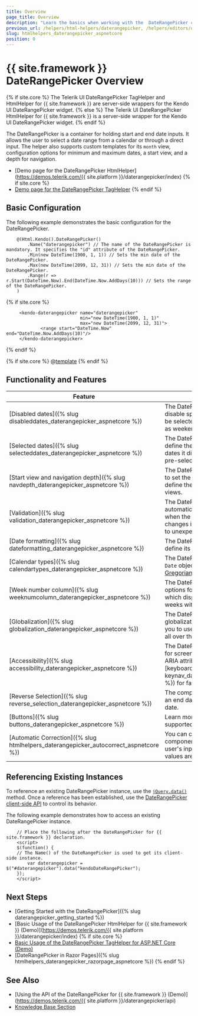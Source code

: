 ```yaml
---
title: Overview
page_title: Overview
description: "Learn the basics when working with the  DateRangePicker component for {{ site.framework }}."
previous_url: /helpers/html-helpers/daterangepicker, /helpers/editors/daterangepicker/overview
slug: htmlhelpers_daterangepicker_aspnetcore
position: 0
---
```


# {{ site.framework }} DateRangePicker Overview

{% if site.core %}
The Telerik UI DateRangePicker TagHelper and HtmlHelper for {{ site.framework }} are server-side wrappers for the Kendo UI DateRangePicker widget.
{% else %}
The Telerik UI DateRangePicker HtmlHelper for {{ site.framework }} is a server-side wrapper for the Kendo UI DateRangePicker widget.
{% endif %}


The DateRangePicker is a container for holding start and end date inputs. It allows the user to select a date range from a calendar or through a direct input. The helper also supports custom templates for its `month` view, configuration options for minimum and maximum dates, a start view, and a depth for navigation.

* [Demo page for the DateRangePicker HtmlHelper](https://demos.telerik.com/{{ site.platform }}/daterangepicker/index)
{% if site.core %}
* [Demo page for the DateRangePicker TagHelper](https://demos.telerik.com/aspnet-core/daterangepicker/tag-helper)
{% endif %}
## Basic Configuration

The following example demonstrates the basic configuration for the DateRangePicker.

```HtmlHelper
    @(Html.Kendo().DateRangePicker()
        .Name("daterangepicker") // The name of the DateRangePicker is mandatory. It specifies the "id" attribute of the DateRangePicker.
        .Min(new DateTime(1900, 1, 1)) // Sets the min date of the DateRangePicker.
        .Max(new DateTime(2099, 12, 31)) // Sets the min date of the DateRangePicker.
        .Range(r => r.Start(DateTime.Now).End(DateTime.Now.AddDays(10))) // Sets the range of the DateRangePicker.
    )
```
{% if site.core %}
```TagHelper
     <kendo-daterangepicker name="daterangepicker" 
                            min="new DateTime(1900, 1, 1)"
                            max="new DateTime(2099, 12, 31)">
             <range start="DateTime.Now" end="DateTime.Now.AddDays(10)"/>
     </kendo-daterangepicker>
```
{% endif %}

{% if site.core %}
@[template](/_contentTemplates/core/declarative-initialization-note.md#declarative-initialization-note)
{% endif %}

## Functionality and Features

| Feature | Description |
|---------|-------------|
| [Disabled dates]({% slug disableddates_daterangepicker_aspnetcore %})|The DateRangePicker allows you to disable specific days that shouldn't be selected by the end user, such as weekends and national holidays.|
| [Selected dates]({% slug selecteddates_daterangepicker_aspnetcore %})|The DateRangePicker allows you to define the minimum and maximum dates it displays and also render a pre-selected date range.|
| [Start view and navigation depth]({% slug navdepth_daterangepicker_aspnetcore %})|The DateRangePicker enables you to set the initially rendered view and define the navigation depth of the views.|
| [Validation]({% slug validation_daterangepicker_aspnetcore %})|The DateRangePicker does not automatically update the typed text when the typed text is invalid. Such changes in the input value may lead to unexpected behavior.|
| [Date formatting]({% slug dateformatting_daterangepicker_aspnetcore %})|The DateRangePicker allows you to define its date formatting.|
| [Calendar types]({% slug calendartypes_daterangepicker_aspnetcore %})|The DateRangePicker works with `Date` objects which support only the [Gregorian](https://en.wikipedia.org/wiki/Gregorian_calendar) calendar.|
| [Week number column]({% slug weeknumcolumn_daterangepicker_aspnetcore %})|The DateRangePicker provides options for rendering a column which displays the number of the weeks within the current `Month` view.|
| [Globalization]({% slug globalization_daterangepicker_aspnetcore %})|The DateRangePicker comes with globalization support that allows you to use the component in apps all over the world.|
| [Accessibility]({% slug accessibility_daterangepicker_aspnetcore %})|The DateRangePicker is accessible for screen readers, supports WAI-ARIA attributes, and delivers [keyboard shortcuts]({% slug keynav_daterangepicker_aspnetcore %}) for faster navigation.|
| [Reverse Selection]({% slug reverse_selection_daterangepicker_aspnetcore %})|The component allows you to pick an end date which is before the start date.|
| [Buttons]({% slug buttons_daterangepicker_aspnetcore %})|Learn more about the buttons supported by the component.|
| [Automatic Correction]({% slug htmlhelpers_daterangepicker_autocorrect_aspnetcore %})| You can configure whether the component will autocorrect the user's input when the `Min` and `Max` values are set. |

## Referencing Existing Instances

To reference an existing DateRangePicker instance, use the [`jQuery.data()`](http://api.jquery.com/jQuery.data/) method. Once a reference has been established, use the [DateRangePicker client-side API](https://docs.telerik.com/kendo-ui/api/javascript/ui/daterangepicker#methods) to control its behavior.

The following example demonstrates how to access an existing DateRangePicker instance.

        // Place the following after the DateRangePicker for {{ site.framework }} declaration.
        <script>
        $(function() {
        // The Name() of the DateRangePicker is used to get its client-side instance.
            var daterangepicker = $("#daterangepicker").data("kendoDateRangePicker");
        });
        </script>

## Next Steps

* [Getting Started with the DateRangePicker]({% slug daterangepicker_getting_started %})
* [Basic Usage of the DateRangePicker HtmlHelper for {{ site.framework }} (Demo)](https://demos.telerik.com/{{ site.platform }}/daterangepicker/index)
{% if site.core %}
* [Basic Usage of the DateRangePicker TagHelper for ASP.NET Core (Demo)](https://demos.telerik.com/aspnet-core/daterangepicker/tag-helper)
* [DateRangePicker in Razor Pages]({% slug htmlhelpers_daterangepicker_razorpage_aspnetcore %})
{% endif %}

## See Also

* [Using the API of the DateRangePicker for {{ site.framework }} (Demo)](https://demos.telerik.com/{{ site.platform }}/daterangepicker/api)
* [Knowledge Base Section](/knowledge-base)
